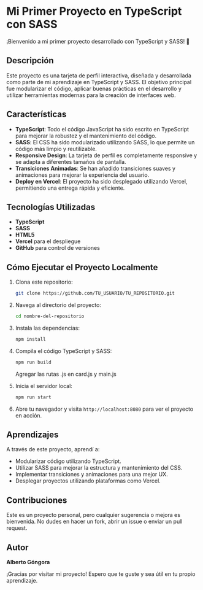 # Mi Primer Proyecto en TypeScript con SASS

¡Bienvenido a mi primer proyecto desarrollado con TypeScript y SASS! 🎉

## Descripción

Este proyecto es una tarjeta de perfil interactiva, diseñada y desarrollada como parte de mi aprendizaje en TypeScript y SASS. El objetivo principal fue modularizar el código, aplicar buenas prácticas en el desarrollo y utilizar herramientas modernas para la creación de interfaces web.

## Características

- **TypeScript**: Todo el código JavaScript ha sido escrito en TypeScript para mejorar la robustez y el mantenimiento del código.
- **SASS**: El CSS ha sido modularizado utilizando SASS, lo que permite un código más limpio y reutilizable.
- **Responsive Design**: La tarjeta de perfil es completamente responsive y se adapta a diferentes tamaños de pantalla.
- **Transiciones Animadas**: Se han añadido transiciones suaves y animaciones para mejorar la experiencia del usuario.
- **Deploy en Vercel**: El proyecto ha sido desplegado utilizando Vercel, permitiendo una entrega rápida y eficiente.

## Tecnologías Utilizadas

- **TypeScript**
- **SASS**
- **HTML5**
- **Vercel** para el despliegue
- **GitHub** para control de versiones

## Cómo Ejecutar el Proyecto Localmente

1. Clona este repositorio:
    ```bash
    git clone https://github.com/TU_USUARIO/TU_REPOSITORIO.git
    ```
2. Navega al directorio del proyecto:
    ```bash
    cd nombre-del-repositorio
    ```
3. Instala las dependencias:
    ```bash
    npm install
    ```
4. Compila el código TypeScript y SASS:
    ```bash
    npm run build
    ```
    Agregar las rutas .js en card.js y main.js
   
6. Inicia el servidor local:
    ```bash
    npm run start
    ```
7. Abre tu navegador y visita `http://localhost:8080` para ver el proyecto en acción.

## Aprendizajes

A través de este proyecto, aprendí a:
- Modularizar código utilizando TypeScript.
- Utilizar SASS para mejorar la estructura y mantenimiento del CSS.
- Implementar transiciones y animaciones para una mejor UX.
- Desplegar proyectos utilizando plataformas como Vercel.

## Contribuciones

Este es un proyecto personal, pero cualquier sugerencia o mejora es bienvenida. No dudes en hacer un fork, abrir un issue o enviar un pull request.

## Autor

**Alberto Góngora**

¡Gracias por visitar mi proyecto! Espero que te guste y sea útil en tu propio aprendizaje.
